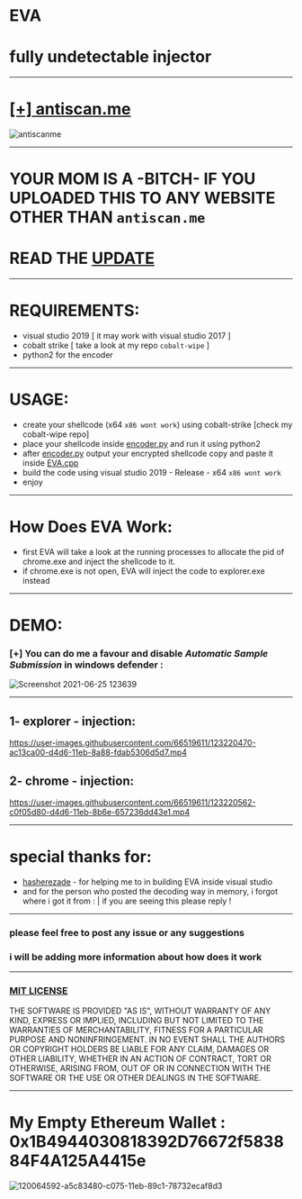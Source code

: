 # EVA
# fully undetectable injector

*************************************************************************************

# [[+] antiscan.me](https://antiscan.me/scan/new/result?id=2COeiu0BcRmz)
![antiscanme](https://user-images.githubusercontent.com/66519611/123218820-d9f80f00-d4d4-11eb-9135-c2bfe861162e.png)

*************************************************************************************

# YOUR MOM IS A -BITCH- IF YOU UPLOADED THIS TO ANY WEBSITE OTHER THAN  `antiscan.me`
# READ THE [UPDATE](https://github.com/ORCA666/EVA/blob/main/UPDATE.md)
*************************************************************************************


# REQUIREMENTS:
* visual studio 2019 [ it may work with visual studio 2017 ]
* cobalt strike [ take a look at my repo `cobalt-wipe` ]
* python2 for the encoder

*************************************************************************************

# USAGE:
* create your shellcode (x64 `x86 wont work`) using cobalt-strike [check my cobalt-wipe repo]
* place your shellcode inside [encoder.py](https://github.com/ORCA666/EVA/blob/main/encoder.py) and run it using python2
* after [encoder.py](https://github.com/ORCA666/EVA/blob/main/encoder.py) output your encrypted shellcode copy and paste it inside [EVA.cpp](https://github.com/ORCA666/EVA/blob/main/EVA/EVA.cpp)
* build the code using visual studio 2019 - Release - x64 `x86 wont work`
* enjoy


*************************************************************************************

# How Does EVA Work:
* first EVA will take a look at the running processes to allocate the pid of chrome.exe and inject the shellcode to it.
* if chrome.exe is not open, EVA will inject the code to explorer.exe instead

*************************************************************************************

# DEMO: 

### [+] You can do me a favour and disable *Automatic Sample Submission* in windows defender :

![Screenshot 2021-06-25 123639](https://user-images.githubusercontent.com/66519611/123405199-4137c100-d5b2-11eb-9d34-a2ae0ca65045.png)

*************************************************************************************


## 1- explorer - injection:

https://user-images.githubusercontent.com/66519611/123220470-ac13ca00-d4d6-11eb-8a88-fdab5306d5d7.mp4


## 2- chrome - injection:

https://user-images.githubusercontent.com/66519611/123220562-c0f05d80-d4d6-11eb-8b6e-657236dd43e1.mp4


*************************************************************************************

# special thanks for:
* [hasherezade](https://github.com/hasherezade) - for helping me to in building EVA inside visual studio
* and for the person who posted the decoding way in memory, i forgot where i got it from : | if you are seeing this please reply !


*************************************************************************************

### please feel free to post any issue or any suggestions

### i will be adding more information about how does it work

*************************************************************************************


### [MIT LICENSE ](https://github.com/ORCA666/EVA/blob/main/LICENSE)

THE SOFTWARE IS PROVIDED "AS IS", WITHOUT WARRANTY OF ANY KIND, EXPRESS OR
IMPLIED, INCLUDING BUT NOT LIMITED TO THE WARRANTIES OF MERCHANTABILITY,
FITNESS FOR A PARTICULAR PURPOSE AND NONINFRINGEMENT. IN NO EVENT SHALL THE
AUTHORS OR COPYRIGHT HOLDERS BE LIABLE FOR ANY CLAIM, DAMAGES OR OTHER
LIABILITY, WHETHER IN AN ACTION OF CONTRACT, TORT OR OTHERWISE, ARISING FROM,
OUT OF OR IN CONNECTION WITH THE SOFTWARE OR THE USE OR OTHER DEALINGS IN THE
SOFTWARE.

*************************************************************************************

# My Empty Ethereum Wallet : 0x1B4944030818392D76672f583884F4A125A4415e
![120064592-a5c83480-c075-11eb-89c1-78732ecaf8d3](https://user-images.githubusercontent.com/66519611/123219351-791d0680-d4d5-11eb-8248-e34069d0ad6d.png)



